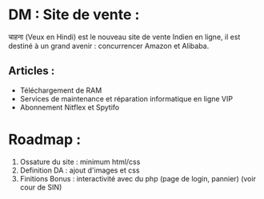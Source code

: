 # DM : Site de vente :
चाहना (Veux en Hindi) est le nouveau site de vente Indien en ligne, il est destiné à un grand avenir : concurrencer Amazon et Alibaba.
## Articles :
- Téléchargement de RAM
- Services de maintenance et réparation informatique en ligne VIP
- Abonnement Nitflex et Spytifo
# Roadmap :
1. Ossature du site : minimum html/css
2. Definition DA : ajout d'images et css
3. Finitions Bonus : interactivité avec du php (page de login, pannier) (voir cour de SIN)

